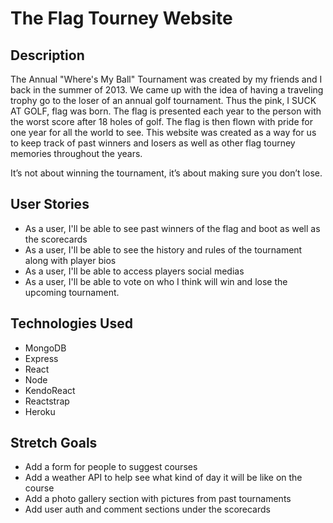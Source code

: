 # The Flag Tourney Website

## Description
The Annual "Where's My Ball" Tournament was created by my friends and I back in the summer of 2013. We came up with the idea of having a traveling trophy go to the loser of an annual golf tournament. Thus the pink, I SUCK AT GOLF, flag was born. The flag is presented each year to the person with the worst score after 18 holes of golf. The flag is then flown with pride for one year for all the world to see. This website was created as a way for us to keep track of past winners and losers as well as other flag tourney memories throughout the years.  

 
It’s not about winning the tournament, it’s about making sure you don’t lose.


## User Stories
- As a user, I'll be able to see past winners of the flag and boot as well as the scorecards
- As a user, I'll be able to see the history and rules of the tournament along with player bios
- As a user, I'll be able to access players social medias 
- As a user, I'll be able to vote on who I think will win and lose the upcoming tournament.

## Technologies Used
- MongoDB
- Express
- React
- Node
- KendoReact
- Reactstrap
- Heroku

## Stretch Goals
- Add a form for people to suggest courses
- Add a weather API to help see what kind of day it will be like on the course 
- Add a photo gallery section with pictures from past tournaments
- Add user auth and comment sections under the scorecards


